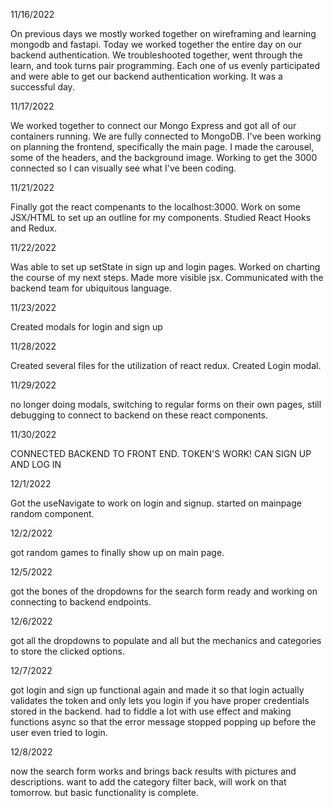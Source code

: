 11/16/2022

On previous days we mostly worked together on wireframing and learning mongodb and fastapi. Today we worked together the entire day on our backend authentication. We troubleshooted together, went through the learn, and took turns pair programming. Each one of us evenly participated and were able to get our backend authentication working. It was a successful day.

11/17/2022

We worked together to connect our Mongo Express and got all of our containers running. We are fully connected to MongoDB. I've been working on planning the frontend, specifically the main page. I made the carousel, some of the headers, and the background image. Working to get the 3000 connected so I can visually see what I've been coding.

11/21/2022

Finally got the react compenants to the localhost:3000. Work on some JSX/HTML to set up an outline for my components. Studied React Hooks and Redux.


11/22/2022

Was able to set up setState in sign up and login pages. Worked on charting the course of my next steps. Made more visible jsx. Communicated with the backend team for ubiquitous language.

11/23/2022

Created modals for login and sign up


11/28/2022

Created several files for the utilization of react redux. Created Login modal.

11/29/2022

no longer doing modals, switching to regular forms on their own pages, still debugging to connect to backend on these react components.

11/30/2022

CONNECTED BACKEND TO FRONT END. TOKEN'S WORK! CAN SIGN UP AND LOG IN


12/1/2022

Got the useNavigate to work on login and signup. started on mainpage random component.

12/2/2022

got random games to finally show up on main page.

12/5/2022

got the bones of the dropdowns for the search form ready and working on connecting to backend endpoints.

12/6/2022

got all the dropdowns to populate and all but the mechanics and categories to store the clicked options.

12/7/2022

got login and sign up functional again and made it so that login actually validates the token and only lets you login if you
have proper credentials stored in the backend. had to fiddle a lot with use effect and making functions async so that the error
message stopped popping up before the user even tried to login.

12/8/2022

now the search form works and brings back results with pictures and descriptions. want to add the category filter back, will work on that tomorrow. but basic functionality is complete.
